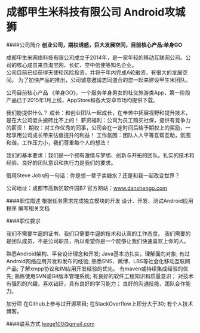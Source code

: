 成都甲生米科技有限公司 Android攻城狮
==========  

####公司简介
**创业公司，期权诱惑，巨大发展空间，目前核心产品:单身GO** 

成都甲生米网络科技有限公司成立于2014年，是一家年轻的移动互联网公司。公司的核心成员来自淘宝网、长虹、空中信使等知名企业。  
公司目前已经获得天使轮风险投资，并将于年内完成A轮融资，有很大的发展空间。 
为了加快产品的推出，公司诚意邀请志同道合的您一起来建设甲生米团队。 

公司目前核心产品
《单身GO》，一个服务单身男女的社交旅游类App，第一阶段产品已于2015年1月上线，AppStore和各大安卓市场均提供下载。

我们能提供什么？ 
成长：和创业团队一起成长，在辛苦中拓展视野和提升技术，是在大公司低头搬砖比不上的！ 
薪资福利：公司为员工购买社保，提供有竞争力的薪资！ 
期权：对工作优秀的同事，公司会在一定时间后给予期权上的奖励，一起享用公司成长带来估值提升的利益！ 
工作氛围：团队人人平等互帮互助，氛围和谐，工作压力小，我们尊重每个人的想法！ 

我们的基本要求：我们是一个拥有激情与梦想、创新与开拓的团队。扎实的技术和经验、良好的团队意识和执行力是我们的要求。 

借用Steve Jobs的一句话：你是想一辈子卖糖水？还是和我一起改变世界？ 


公司地址：成都市高新区软件园B7 
官方网站：www.danshengo.com

####职位描述
根据任务需求完成独立模块的开发
设计、开发、测试Android应用程序
编写相关文档

####职位要求 

我们不需要牛逼的证书，我们只需要牛逼的技术和认真的工作态度。
我们需要的是团队成员，不是公司职员，所以希望你是一个能够让我们快速喜欢上你的人。

熟悉Android架构、平台设计理念和开发;
Java基本功扎实，理解面向对象;
有过Android网络应用开发和发布的经验;
熟悉SNS、微博、LBS等社会化移动互联网产品;
了解xmpp协议和IM应用开发经验的优先。
有maven或持续集成经验的优先;
熟练使用SVN或Git版本管理系统;
有良好的软件工程知识和质量意识；
对技术有强烈的兴趣，喜欢钻研，具有良好的学习能力；
良好的沟通技能，团队合作能力。

加分项
在Github上参与过开源项目;
在StackOverflow上积分大于30;
有个人技术博客。

####联系方式
[leege100@gmail.com](mailto:leege100@gmail.com)
